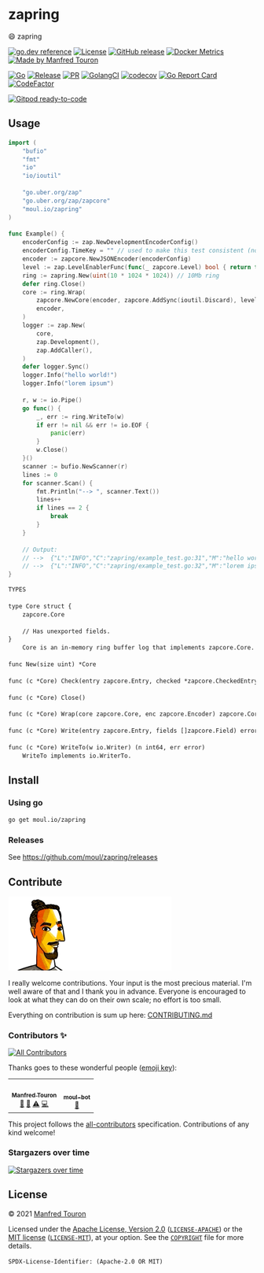 # zapring

:smile: zapring

[![go.dev reference](https://img.shields.io/badge/go.dev-reference-007d9c?logo=go&logoColor=white)](https://pkg.go.dev/moul.io/zapring)
[![License](https://img.shields.io/badge/license-Apache--2.0%20%2F%20MIT-%2397ca00.svg)](https://github.com/moul/zapring/blob/master/COPYRIGHT)
[![GitHub release](https://img.shields.io/github/release/moul/zapring.svg)](https://github.com/moul/zapring/releases)
[![Docker Metrics](https://images.microbadger.com/badges/image/moul/zapring.svg)](https://microbadger.com/images/moul/zapring)
[![Made by Manfred Touron](https://img.shields.io/badge/made%20by-Manfred%20Touron-blue.svg?style=flat)](https://manfred.life/)

[![Go](https://github.com/moul/zapring/workflows/Go/badge.svg)](https://github.com/moul/zapring/actions?query=workflow%3AGo)
[![Release](https://github.com/moul/zapring/workflows/Release/badge.svg)](https://github.com/moul/zapring/actions?query=workflow%3ARelease)
[![PR](https://github.com/moul/zapring/workflows/PR/badge.svg)](https://github.com/moul/zapring/actions?query=workflow%3APR)
[![GolangCI](https://golangci.com/badges/github.com/moul/zapring.svg)](https://golangci.com/r/github.com/moul/zapring)
[![codecov](https://codecov.io/gh/moul/zapring/branch/master/graph/badge.svg)](https://codecov.io/gh/moul/zapring)
[![Go Report Card](https://goreportcard.com/badge/moul.io/zapring)](https://goreportcard.com/report/moul.io/zapring)
[![CodeFactor](https://www.codefactor.io/repository/github/moul/zapring/badge)](https://www.codefactor.io/repository/github/moul/zapring)

[![Gitpod ready-to-code](https://img.shields.io/badge/Gitpod-ready--to--code-blue?logo=gitpod)](https://gitpod.io/#https://github.com/moul/zapring)

## Usage

[embedmd]:# (example_test.go /import\ / $)
```go
import (
	"bufio"
	"fmt"
	"io"
	"io/ioutil"

	"go.uber.org/zap"
	"go.uber.org/zap/zapcore"
	"moul.io/zapring"
)

func Example() {
	encoderConfig := zap.NewDevelopmentEncoderConfig()
	encoderConfig.TimeKey = "" // used to make this test consistent (not depending on current timestamp)
	encoder := zapcore.NewJSONEncoder(encoderConfig)
	level := zap.LevelEnablerFunc(func(_ zapcore.Level) bool { return true })
	ring := zapring.New(uint(10 * 1024 * 1024)) // 10Mb ring
	defer ring.Close()
	core := ring.Wrap(
		zapcore.NewCore(encoder, zapcore.AddSync(ioutil.Discard), level),
		encoder,
	)
	logger := zap.New(
		core,
		zap.Development(),
		zap.AddCaller(),
	)
	defer logger.Sync()
	logger.Info("hello world!")
	logger.Info("lorem ipsum")

	r, w := io.Pipe()
	go func() {
		_, err := ring.WriteTo(w)
		if err != nil && err != io.EOF {
			panic(err)
		}
		w.Close()
	}()
	scanner := bufio.NewScanner(r)
	lines := 0
	for scanner.Scan() {
		fmt.Println("--> ", scanner.Text())
		lines++
		if lines == 2 {
			break
		}
	}

	// Output:
	// -->  {"L":"INFO","C":"zapring/example_test.go:31","M":"hello world!"}
	// -->  {"L":"INFO","C":"zapring/example_test.go:32","M":"lorem ipsum"}
}
```

[embedmd]:# (.tmp/usage.txt txt /TYPES/ $)
```txt
TYPES

type Core struct {
	zapcore.Core

	// Has unexported fields.
}
    Core is an in-memory ring buffer log that implements zapcore.Core.

func New(size uint) *Core

func (c *Core) Check(entry zapcore.Entry, checked *zapcore.CheckedEntry) *zapcore.CheckedEntry

func (c *Core) Close()

func (c *Core) Wrap(core zapcore.Core, enc zapcore.Encoder) zapcore.Core

func (c *Core) Write(entry zapcore.Entry, fields []zapcore.Field) error

func (c *Core) WriteTo(w io.Writer) (n int64, err error)
    WriteTo implements io.WriterTo.

```

## Install

### Using go

```sh
go get moul.io/zapring
```

### Releases

See https://github.com/moul/zapring/releases

## Contribute

![Contribute <3](https://raw.githubusercontent.com/moul/moul/master/contribute.gif)

I really welcome contributions.
Your input is the most precious material.
I'm well aware of that and I thank you in advance.
Everyone is encouraged to look at what they can do on their own scale;
no effort is too small.

Everything on contribution is sum up here: [CONTRIBUTING.md](./CONTRIBUTING.md)

### Contributors ✨

<!-- ALL-CONTRIBUTORS-BADGE:START - Do not remove or modify this section -->
[![All Contributors](https://img.shields.io/badge/all_contributors-2-orange.svg)](#contributors)
<!-- ALL-CONTRIBUTORS-BADGE:END -->

Thanks goes to these wonderful people ([emoji key](https://allcontributors.org/docs/en/emoji-key)):

<!-- ALL-CONTRIBUTORS-LIST:START - Do not remove or modify this section -->
<!-- prettier-ignore-start -->
<!-- markdownlint-disable -->
<table>
  <tr>
    <td align="center"><a href="http://manfred.life"><img src="https://avatars1.githubusercontent.com/u/94029?v=4" width="100px;" alt=""/><br /><sub><b>Manfred Touron</b></sub></a><br /><a href="#maintenance-moul" title="Maintenance">🚧</a> <a href="https://github.com/moul/zapring/commits?author=moul" title="Documentation">📖</a> <a href="https://github.com/moul/zapring/commits?author=moul" title="Tests">⚠️</a> <a href="https://github.com/moul/zapring/commits?author=moul" title="Code">💻</a></td>
    <td align="center"><a href="https://manfred.life/moul-bot"><img src="https://avatars1.githubusercontent.com/u/41326314?v=4" width="100px;" alt=""/><br /><sub><b>moul-bot</b></sub></a><br /><a href="#maintenance-moul-bot" title="Maintenance">🚧</a></td>
  </tr>
</table>

<!-- markdownlint-enable -->
<!-- prettier-ignore-end -->
<!-- ALL-CONTRIBUTORS-LIST:END -->

This project follows the [all-contributors](https://github.com/all-contributors/all-contributors)
specification. Contributions of any kind welcome!

### Stargazers over time

[![Stargazers over time](https://starchart.cc/moul/zapring.svg)](https://starchart.cc/moul/zapring)

## License

© 2021   [Manfred Touron](https://manfred.life)

Licensed under the [Apache License, Version 2.0](https://www.apache.org/licenses/LICENSE-2.0)
([`LICENSE-APACHE`](LICENSE-APACHE)) or the [MIT license](https://opensource.org/licenses/MIT)
([`LICENSE-MIT`](LICENSE-MIT)), at your option.
See the [`COPYRIGHT`](COPYRIGHT) file for more details.

`SPDX-License-Identifier: (Apache-2.0 OR MIT)`
